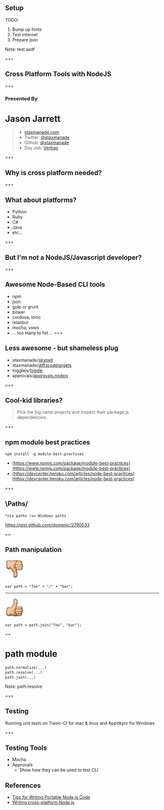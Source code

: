 ## Setup

TODO:

1. Bump up fonts
2. Test internet
3. Prepare json

Note:
test
asdf

===

## Cross Platform Tools with NodeJS

===
### Presented By
# Jason Jarrett
> * [staxmanade.com](http://staxmanade.com)
> * Twitter: [@staxmanade](https://twitter.com/staxmanade)
> * Github: [@staxmanade](http://github.com/staxmanade)
> * Day Job: [Vertigo](http://vertigo.com)

===

## Why is cross platform needed?

===

## What about platforms?

- Python
- Ruby
- C#
- Java
- etc...

===

## But I'm not a NodeJS/Javascript developer?

===

## Awesome Node-Based CLI tools

- npm
- json
- gulp or grunt
- bower
- cordova, ionic
- istanbul
- mocha, vows
- ... too many to list ...
===

## Less awesome - but shameless plug

- staxmanade/[skypeit](https://github.com/staxmanade/skypeit)
- staxmanade/[diffxcodetargets](https://github.com/staxmanade/diffxcodetargets)
- togglejs/[toggle](https://github.com/togglejs/toggle)
- approvals/[approvals.nodejs](https://github.com/approvals/approvals.nodejs)

===

## Cool-kid libraries?

> Pick the big name projects and inspect their package.js dependencies.

===

## npm module best practices

    npm install -g module-best-practices

- [https://www.npmjs.com/package/module-best-practices](https://www.npmjs.com/package/module-best-practices)
- [https://devcenter.heroku.com/articles/node-best-practices](https://devcenter.heroku.com/articles/node-best-practices)

===

## \Paths/

`*nix paths !== Windows paths`

https://gist.github.com/domenic/2790533

==

## Path manipulation

<img src="/images/thumbsDown.png" class='emoji' />

    var path = "foo" + "/" + "bar";

<hr>

<img src="/images/thumbsUp.png" class='emoji' />

    var path = path.join("foo", "bar");

==

# path module


    path.normalize(...)
    path.resolve(...)
    path.join(...)

Note: path.resolve

===

## Testing

Running unit tests on Travic-CI for mac & linux and AppVeyor for Windows

===

## Testing Tools

 - Mocha
 - Approvals
    - Show how they can be used to test CLI

## References

- [Tips for Writing Portable Node.js Code](https://gist.github.com/domenic/2790533)
- [Writing cross-platform Node.js](http://shapeshed.com/writing-cross-platform-node/)
